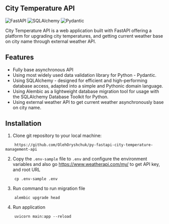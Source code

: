 ## City Temperature API

![FastAPI](https://img.shields.io/badge/FastAPI-0.110.0-brightgreen.svg)
![SQLAlchemy](https://img.shields.io/badge/SQLAlchemy-2.0.28-blue.svg)
![Pydantic](https://img.shields.io/badge/Pydantic-2.6.3-brightgreen.svg)

City Temperature API is a web application built with FastAPI offering a platform
for upgrading city temperatures, and getting current weather base on city name through
external weather API.

## Features
* Fully base asynchronous API
* Using most widely used data validation library for Python - Pydantic.
* Using SQLAlchemy - designed for efficient and high-performing database access, adapted into a simple and Pythonic domain language.
* Using Alembic as a lightweight database migration tool for usage with the SQLAlchemy Database Toolkit for Python.
* Using external weather API to get current weather asynchronously base on city name.

## Installation
1. Clone git repository to your local machine:
```
    https://github.com/OlehOryshchuk/py-fastapi-city-temperature-management-api
```
2. Copy the `.env-sample` file to `.env` and configure the environment variables
    and also go https://www.weatherapi.com/my/ to get API key, and root URL
```
    cp .env-sample .env
```
3. Run command to run migration file
```
    alembic upgrade head
```
4. Run application
```
    uvicorn main:app --reload
```
